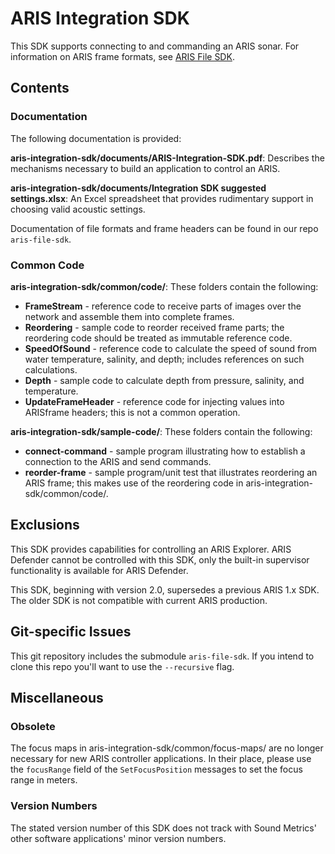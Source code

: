 # ARIS Integration SDK
This SDK supports connecting to and commanding an ARIS sonar.
For information on ARIS frame formats, see [ARIS File SDK](https://github.com/SoundMetrics/aris-file-sdk).

## Contents

### Documentation
The following documentation is provided:

**aris-integration-sdk/documents/ARIS-Integration-SDK.pdf**: Describes the mechanisms necessary to build an application to control an ARIS.

**aris-integration-sdk/documents/Integration SDK suggested settings.xlsx**: An Excel spreadsheet that provides rudimentary support in choosing valid acoustic settings.

Documentation of file formats and frame headers can be found in our repo `aris-file-sdk`.

### Common Code

**aris-integration-sdk/common/code/**: These folders contain the following:

- **FrameStream** - reference code to receive parts of images over the network and assemble them into complete frames.
- **Reordering** - sample code to reorder received frame parts; the reordering code should be treated as immutable reference code.
- **SpeedOfSound** - reference code to calculate the speed of sound from water temperature, salinity, and depth; includes references on such calculations.
- **Depth** - sample code to calculate depth from pressure, salinity, and temperature.
- **UpdateFrameHeader** - reference code for injecting values into ARISframe headers; this is not a common operation.

**aris-integration-sdk/sample-code/**: These folders contain the following:

- **connect-command** - sample program illustrating how to establish a connection to the ARIS and send commands.
- **reorder-frame** - sample program/unit test that illustrates reordering an ARIS frame; this makes use of the reordering code in aris-integration-sdk/common/code/.

## Exclusions
This SDK provides capabilities for controlling an ARIS Explorer. ARIS Defender cannot be controlled with this SDK, only the built-in supervisor functionality is available for ARIS Defender.

This SDK, beginning with version 2.0, supersedes a previous ARIS 1.x SDK. The older SDK is not compatible with current ARIS production.

## Git-specific Issues
This git repository includes the submodule `aris-file-sdk`. If you intend to clone this repo
you'll want to use the `--recursive` flag.


## Miscellaneous

### Obsolete
The focus maps in aris-integration-sdk/common/focus-maps/ are no longer necessary for new ARIS controller applications. In their place, please use the `focusRange` field of the `SetFocusPosition` messages to set the focus range in meters.

### Version Numbers
The stated version number of this SDK does not track with Sound Metrics' other software applications' minor version numbers.
